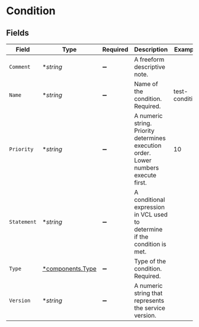 # Condition


## Fields

| Field                                                                               | Type                                                                                | Required                                                                            | Description                                                                         | Example                                                                             |
| ----------------------------------------------------------------------------------- | ----------------------------------------------------------------------------------- | ----------------------------------------------------------------------------------- | ----------------------------------------------------------------------------------- | ----------------------------------------------------------------------------------- |
| `Comment`                                                                           | **string*                                                                           | :heavy_minus_sign:                                                                  | A freeform descriptive note.                                                        |                                                                                     |
| `Name`                                                                              | **string*                                                                           | :heavy_minus_sign:                                                                  | Name of the condition. Required.                                                    | test-condition                                                                      |
| `Priority`                                                                          | **string*                                                                           | :heavy_minus_sign:                                                                  | A numeric string. Priority determines execution order. Lower numbers execute first. | 10                                                                                  |
| `Statement`                                                                         | **string*                                                                           | :heavy_minus_sign:                                                                  | A conditional expression in VCL used to determine if the condition is met.          |                                                                                     |
| `Type`                                                                              | [*components.Type](../../models/shared/type.md)                                     | :heavy_minus_sign:                                                                  | Type of the condition. Required.                                                    |                                                                                     |
| `Version`                                                                           | **string*                                                                           | :heavy_minus_sign:                                                                  | A numeric string that represents the service version.                               |                                                                                     |